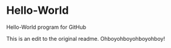 # Hello-World
Hello-World program for GitHub

This is an edit to the original readme.
Ohboyohboyohboyohboy!
